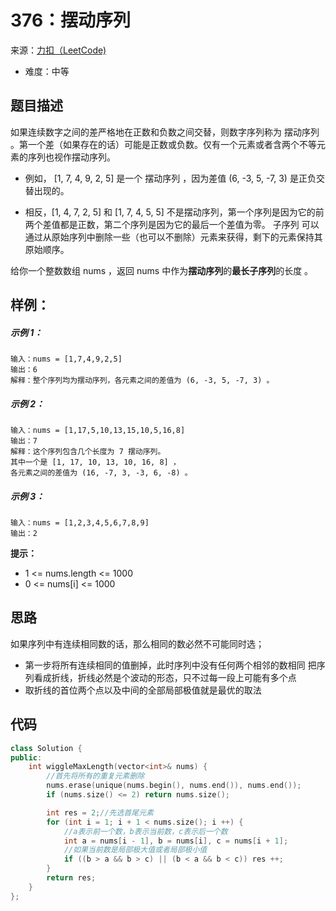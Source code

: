# 376：摆动序列
来源：[力扣（LeetCode)](https://leetcode.cn/problems/wiggle-subsequence/)

* 难度：中等

## 题目描述
如果连续数字之间的差严格地在正数和负数之间交替，则数字序列称为 摆动序列 。第一个差（如果存在的话）可能是正数或负数。仅有一个元素或者含两个不等元素的序列也视作摆动序列。

* 例如， [1, 7, 4, 9, 2, 5] 是一个 摆动序列 ，因为差值 (6, -3, 5, -7, 3) 是正负交替出现的。

* 相反，[1, 4, 7, 2, 5] 和 [1, 7, 4, 5, 5] 不是摆动序列，第一个序列是因为它的前两个差值都是正数，第二个序列是因为它的最后一个差值为零。
子序列 可以通过从原始序列中删除一些（也可以不删除）元素来获得，剩下的元素保持其原始顺序。

给你一个整数数组 nums ，返回 nums 中作为**摆动序列**的**最长子序列**的长度 。

## 样例：
##### 示例 1：
```
输入：nums = [1,7,4,9,2,5]
输出：6
解释：整个序列均为摆动序列，各元素之间的差值为 (6, -3, 5, -7, 3) 。
```
##### 示例 2：
```
输入：nums = [1,17,5,10,13,15,10,5,16,8]
输出：7
解释：这个序列包含几个长度为 7 摆动序列。
其中一个是 [1, 17, 10, 13, 10, 16, 8] ，
各元素之间的差值为 (16, -7, 3, -3, 6, -8) 。
```
##### 示例 3：
```
输入：nums = [1,2,3,4,5,6,7,8,9]
输出：2
```
**提示：**
* 1 <= nums.length <= 1000
* 0 <= nums[i] <= 1000
## 思路
如果序列中有连续相同数的话，那么相同的数必然不可能同时选；
* 第一步将所有连续相同的值删掉，此时序列中没有任何两个相邻的数相同
把序列看成折线，折线必然是个波动的形态，只不过每一段上可能有多个点
* 取折线的首位两个点以及中间的全部局部极值就是最优的取法
## 代码
```c++
class Solution {
public:
    int wiggleMaxLength(vector<int>& nums) {
        //首先将所有的重复元素删除
        nums.erase(unique(nums.begin(), nums.end()), nums.end());
        if (nums.size() <= 2) return nums.size();

        int res = 2;//先选首尾元素
        for (int i = 1; i + 1 < nums.size(); i ++) {
            //a表示前一个数，b表示当前数，c表示后一个数
            int a = nums[i - 1], b = nums[i], c = nums[i + 1];
            //如果当前数是局部极大值或者局部极小值
            if ((b > a && b > c) || (b < a && b < c)) res ++;
        }
        return res;
    }
};

```